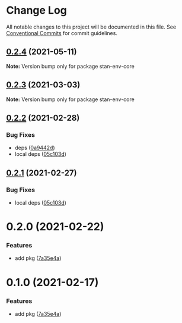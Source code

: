 # Change Log

All notable changes to this project will be documented in this file.
See [Conventional Commits](https://conventionalcommits.org) for commit guidelines.

## [0.2.4](https://github.com/planjs/stan/compare/stan-env-core@0.2.3...stan-env-core@0.2.4) (2021-05-11)

**Note:** Version bump only for package stan-env-core





## [0.2.3](https://github.com/planjs/stan/compare/stan-env-core@0.2.1...stan-env-core@0.2.3) (2021-03-03)

**Note:** Version bump only for package stan-env-core





## [0.2.2](https://github.com/planjs/stan/compare/stan-env-core@0.1.0...stan-env-core@0.2.2) (2021-02-28)


### Bug Fixes

* deps ([0a9442d](https://github.com/planjs/stan/commit/0a9442da1156886b299fe7b3c8234c61e7143066))
* local deps ([05c103d](https://github.com/planjs/stan/commit/05c103ded88889e9d4b1d5c8b79e1d3cf043b559))





## [0.2.1](https://github.com/planjs/stan/compare/stan-env-core@0.2.0...stan-env-core@0.2.1) (2021-02-27)


### Bug Fixes

* local deps ([05c103d](https://github.com/planjs/stan/commit/05c103ded88889e9d4b1d5c8b79e1d3cf043b559))





# 0.2.0 (2021-02-22)


### Features

* add pkg ([7a35e4a](https://github.com/planjs/stan/commit/7a35e4afe1290d87c459c3954999f1732c1ca272))





# 0.1.0 (2021-02-17)


### Features

* add pkg ([7a35e4a](https://github.com/planjs/stan/commit/7a35e4afe1290d87c459c3954999f1732c1ca272))
